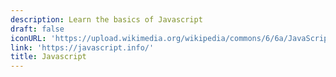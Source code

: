 ```yaml
---
description: Learn the basics of Javascript
draft: false
iconURL: 'https://upload.wikimedia.org/wikipedia/commons/6/6a/JavaScript-logo.png'
link: 'https://javascript.info/'
title: Javascript
---
```

